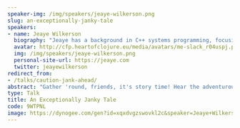 ```yaml
---
speaker-img: /img/speakers/jeaye-wilkerson.png
slug: an-exceptionally-janky-tale
speakers:
- name: Jeaye Wilkerson
  biography: "Jeaye has a background in C++ systems programming, focusing on games and game engines. After several years of making games, he co-founded and built an e-sports tournament startup written in full-stack Clojure. These days, he’s writing Clojure at Electronic Arts (EA) to build tooling used for making some of the world’s top games.\r\n\r\nJeaye is the creator of the jank programming language, a Clojure dialect on LLVM with a native runtime and C++ interop."
  avatar: http://cfp.heartofclojure.eu/media/avatars/me-slack_r04uspj.png
  img: /img/speakers/jeaye-wilkerson.png
  personal-site-url: https://jeaye.com
  twitter: jeayewilkerson
redirect_from:
- /talks/caution-jank-ahead/
abstract: "Gather 'round, friends, it's story time! Hear the adventurous tale of plunging into unknown depths and meeting new friends along the way.\r\n\r\nMeanwhile, in the interludes, we'll be plunging ourselves deep into the jank compiler and implementing our story's chapters: throw, try, catch, and finally. We won't shy away from the C++ involved, so be ready for a highly technical discussion.\r\n\r\nBy the end of the talk, you'll not only have your heart warmed, you'll also have a clear idea of how a non-trivial compiler feature is implemented, from parsing through to code generation."
type: Talk
title: An Exceptionally Janky Tale
code: 9WTPNL
image: https://dynogee.com/gen?id=xqxdvgzswovkl2c&speaker=Jeaye+Wilkerson&title=An+Exceptionally+Janky+Tale&type=Talk&img=https%3A//2024.heartofclojure.eu/img/speakers/jeaye-wilkerson.png%3Fv%3D1721225782143
---
```

